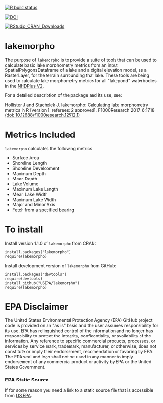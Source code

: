 [![R build status](https://github.com/jhollist/lakemorpho/workflows/R-CMD-check/badge.svg)](https://github.com/jhollist/lakemorpho/actions)

[![DOI](https://zenodo.org/badge/4384/jhollist/lakemorpho.svg)](https://zenodo.org/badge/latestdoi/4384/jhollist/lakemorpho)

[![RStudio_CRAN_Downloads](http://cranlogs.r-pkg.org/badges/lakemorpho)](http://cranlogs.r-pkg.org/badges/lakemorpho)

# lakemorpho
The purpose of `lakemorpho` is to provide a suite of tools that can be used to calculate basic lake morphometry metrics from an input SpatialPolygonsDataframe of a lake and a digital elevation model, as a RasterLayer, for the terrain surrounding that lake.  These tools are being used to calculate lake morphometry metrics for all "lakepond" waterbodies in the [NHDPlus V2](http://www.horizon-systems.com/nhdplus/NHDPlusV2_home.php).

For a detailed description of the package and its use, see:

Hollister J and Stachelek J. lakemorpho: Calculating lake morphometry metrics in R [version 1; referees: 2 approved]. F1000Research 2017, 6:1718 
[(doi: 10.12688/f1000research.12512.1)](https://f1000research.com/articles/6-1718/v1)

# Metrics Included
`lakemorpho` calculates the following metrics

- Surface Area
- Shoreline Length
- Shoreline Development
- Maximum Depth
- Mean Depth
- Lake Volume
- Maximum Lake Length
- Mean Lake Width
- Maximum Lake Width 
- Major and Minor Axis
- Fetch from a specified bearing

# To install 
Install version 1.1.0 of `lakemorpho` from CRAN:

```
install.packages("lakemorpho")
require(lakemorpho)
```

Install development version of `lakemorpho` from GitHub:

```
install.packages("devtools")
require(devtools)
install_github("USEPA/lakemorpho")
require(lakemorpho)
```


# EPA Disclaimer
The United States Environmental Protection Agency (EPA) GitHub project code is provided on an "as is" basis and the user assumes responsibility for its use.  EPA has relinquished control of the information and no longer has responsibility to protect the integrity, confidentiality, or availability of the information.  Any reference to specific commercial products, processes, or services by service mark, trademark, manufacturer, or otherwise, does not constitute or imply their endorsement, recomendation or favoring by EPA.  The EPA seal and logo shall not be used in any manner to imply endorsement of any commercial product or activity by EPA or the United States Government. 


### EPA Static Source
If for some reason you need a link to a static source file that is accessible from [US EPA](http://cfpub.epa.gov/si/si_public_record_report.cfm?dirEntryId=265049).  
